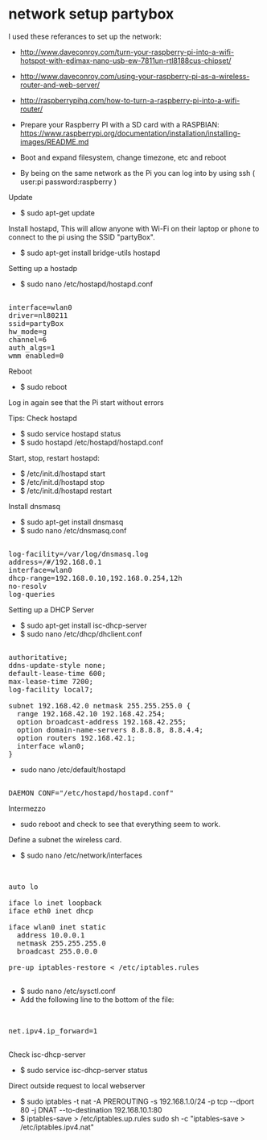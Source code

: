 network setup partybox
======================

I used these referances to set up the network:
* http://www.daveconroy.com/turn-your-raspberry-pi-into-a-wifi-hotspot-with-edimax-nano-usb-ew-7811un-rtl8188cus-chipset/
* http://www.daveconroy.com/using-your-raspberry-pi-as-a-wireless-router-and-web-server/
* http://raspberrypihq.com/how-to-turn-a-raspberry-pi-into-a-wifi-router/


* Prepare your Raspberry PI with a SD card with a RASPBIAN:
https://www.raspberrypi.org/documentation/installation/installing-images/README.md
* Boot and expand filesystem, change timezone, etc and reboot
* By being on the same network as the Pi you can log into by using ssh ( user:pi password:raspberry )

Update
* $ sudo apt-get update

Install hostapd, This will allow anyone with Wi-Fi on their laptop or phone to connect to the pi using the SSID "partyBox".

* $ sudo apt-get install bridge-utils hostapd

Setting up a hostadp 
* $ sudo nano /etc/hostapd/hostapd.conf 

<pre> 
interface=wlan0
driver=nl80211
ssid=partyBox
hw_mode=g
channel=6
auth_algs=1
wmm_enabled=0 
</pre>

Reboot 
* $ sudo reboot

Log in again see that the Pi start without errors

Tips: Check hostapd
* $ sudo service hostapd status
* $ sudo hostapd /etc/hostapd/hostapd.conf

Start, stop, restart hostapd:
* $ /etc/init.d/hostapd start
* $ /etc/init.d/hostapd stop
* $ /etc/init.d/hostapd restart

Install dnsmasq
* $ sudo apt-get install dnsmasq 
* $ sudo nano /etc/dnsmasq.conf

<pre>

log-facility=/var/log/dnsmasq.log
address=/#/192.168.0.1
interface=wlan0
dhcp-range=192.168.0.10,192.168.0.254,12h
no-resolv
log-queries
</pre>

Setting up a DHCP Server

* $ sudo apt-get install isc-dhcp-server
* $ sudo nano /etc/dhcp/dhclient.conf 

<pre> 
authoritative;
ddns-update-style none;
default-lease-time 600;
max-lease-time 7200;
log-facility local7;

subnet 192.168.42.0 netmask 255.255.255.0 {
  range 192.168.42.10 192.168.42.254;
  option broadcast-address 192.168.42.255;
  option domain-name-servers 8.8.8.8, 8.8.4.4;
  option routers 192.168.42.1;
  interface wlan0;
}
</pre>

* sudo nano /etc/default/hostapd

<pre> 
DAEMON_CONF="/etc/hostapd/hostapd.conf"
</pre>

Intermezzo
* sudo reboot and check to see that everything seem to work.

Define a subnet the wireless card.
* $ sudo nano /etc/network/interfaces

<pre> 
 
auto lo

iface lo inet loopback
iface eth0 inet dhcp

iface wlan0 inet static
  address 10.0.0.1
  netmask 255.255.255.0
  broadcast 255.0.0.0

pre-up iptables-restore < /etc/iptables.rules

</pre>

* $ sudo nano /etc/sysctl.conf
* Add the following line to the bottom of the file:
<pre> 

net.ipv4.ip_forward=1

</pre>

Check isc-dhcp-server
* $ sudo service isc-dhcp-server status

Direct outside request to local webserver 
* $ sudo iptables -t nat -A PREROUTING -s 192.168.1.0/24 -p tcp --dport 80 -j DNAT --to-destination 192.168.10.1:80
* $ iptables-save > /etc/iptables.up.rules
sudo sh -c "iptables-save > /etc/iptables.ipv4.nat"
